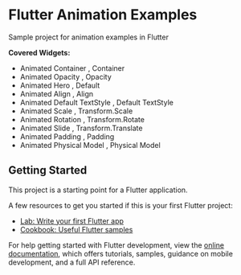 # Flutter Animation Examples

Sample project for animation examples in Flutter

<b>Covered Widgets:</b>
- Animated Container , Container
- Animated Opacity , Opacity
- Animated Hero , Default
- Animated Align , Align
- Animated Default TextStyle , Default TextStyle
- Animated Scale , Transform.Scale
- Animated Rotation , Transform.Rotate
- Animated Slide , Transform.Translate
- Animated Padding , Padding
- Animated Physical Model , Physical Model

## Getting Started

This project is a starting point for a Flutter application.

A few resources to get you started if this is your first Flutter project:

- [Lab: Write your first Flutter app](https://docs.flutter.dev/get-started/codelab)
- [Cookbook: Useful Flutter samples](https://docs.flutter.dev/cookbook)

For help getting started with Flutter development, view the
[online documentation](https://docs.flutter.dev/), which offers tutorials,
samples, guidance on mobile development, and a full API reference.
